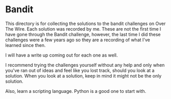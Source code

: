 # Bandit

This directory is for collecting the solutions to the bandit challenges on Over The Wire.  Each solution was recorded by me.  These are not the first time I have gone through the Bandit challenge, however, the last time I did these challenges were a few years ago so they are a recording of what I've learned since then.

I will have a write up coming out for each one as well.

I recommend trying the challenges yourself without any help and only when you've ran out of ideas and feel like you lost track, should you look at a solution.  When you look at a solution, keep in mind it might not be the only solution.

Also, learn a scripting language.  Python is a good one to start with.
